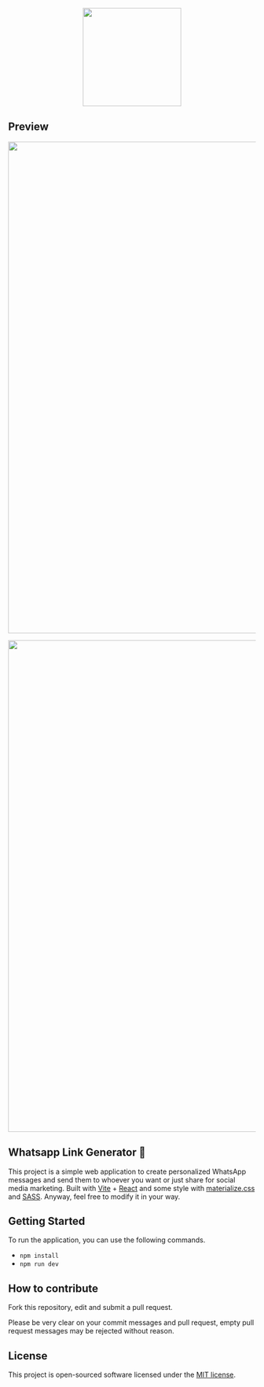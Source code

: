 <p align="center"><a href="#" target="_blank"><img src="https://user-images.githubusercontent.com/83037408/173492560-ed187725-e8be-41e0-8057-2a077ccc8026.svg" width="200"></a></p>

## Preview

<p align="center"><a href="#" target="_blank"><img src="https://user-images.githubusercontent.com/83037408/173505373-c7e65d9b-ccd4-4a75-83ba-5453d4cc4534.png" width="1000"></a></p>

<p align="center"><a href="#" target="_blank"><img src="https://user-images.githubusercontent.com/83037408/173504806-6dadd819-41f0-4c5a-8534-1e63f1675a59.png" width="1000"></a></p>

## Whatsapp Link Generator 📱

This project is a simple web application to create personalized WhatsApp messages and send them to whoever you want or just share for social media marketing. Built with [Vite](https://vitejs.dev/) + [React](https://reactjs.org/) and some style with [materialize.css](https://materializecss.com/) and [SASS](https://sass-lang.com/). Anyway, feel free to modify it in your way.

## Getting Started

To run the application, you can use the following commands.

- `npm install`
- `npm run dev`

## How to contribute

Fork this repository, edit and submit a pull request.

Please be very clear on your commit messages and pull request, empty pull request messages may be rejected without reason.

## License

This project is open-sourced software licensed under the [MIT license](https://opensource.org/licenses/MIT).